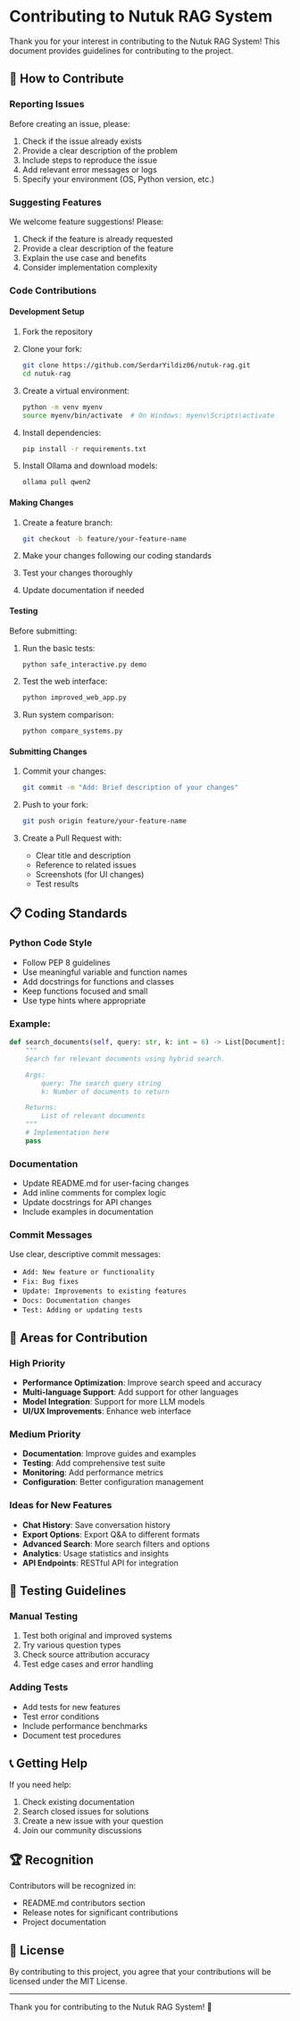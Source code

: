 # Contributing to Nutuk RAG System

Thank you for your interest in contributing to the Nutuk RAG System! This document provides guidelines for contributing to the project.

## 🤝 How to Contribute

### Reporting Issues

Before creating an issue, please:

1. Check if the issue already exists
2. Provide a clear description of the problem
3. Include steps to reproduce the issue
4. Add relevant error messages or logs
5. Specify your environment (OS, Python version, etc.)

### Suggesting Features

We welcome feature suggestions! Please:

1. Check if the feature is already requested
2. Provide a clear description of the feature
3. Explain the use case and benefits
4. Consider implementation complexity

### Code Contributions

#### Development Setup

1. Fork the repository
2. Clone your fork:

   ```bash
   git clone https://github.com/SerdarYildiz06/nutuk-rag.git
   cd nutuk-rag
   ```

3. Create a virtual environment:

   ```bash
   python -m venv myenv
   source myenv/bin/activate  # On Windows: myenv\Scripts\activate
   ```

4. Install dependencies:

   ```bash
   pip install -r requirements.txt
   ```

5. Install Ollama and download models:
   ```bash
   ollama pull qwen2
   ```

#### Making Changes

1. Create a feature branch:

   ```bash
   git checkout -b feature/your-feature-name
   ```

2. Make your changes following our coding standards
3. Test your changes thoroughly
4. Update documentation if needed

#### Testing

Before submitting:

1. Run the basic tests:

   ```bash
   python safe_interactive.py demo
   ```

2. Test the web interface:

   ```bash
   python improved_web_app.py
   ```

3. Run system comparison:
   ```bash
   python compare_systems.py
   ```

#### Submitting Changes

1. Commit your changes:

   ```bash
   git commit -m "Add: Brief description of your changes"
   ```

2. Push to your fork:

   ```bash
   git push origin feature/your-feature-name
   ```

3. Create a Pull Request with:
   - Clear title and description
   - Reference to related issues
   - Screenshots (for UI changes)
   - Test results

## 📋 Coding Standards

### Python Code Style

- Follow PEP 8 guidelines
- Use meaningful variable and function names
- Add docstrings for functions and classes
- Keep functions focused and small
- Use type hints where appropriate

### Example:

```python
def search_documents(self, query: str, k: int = 6) -> List[Document]:
    """
    Search for relevant documents using hybrid search.

    Args:
        query: The search query string
        k: Number of documents to return

    Returns:
        List of relevant documents
    """
    # Implementation here
    pass
```

### Documentation

- Update README.md for user-facing changes
- Add inline comments for complex logic
- Update docstrings for API changes
- Include examples in documentation

### Commit Messages

Use clear, descriptive commit messages:

- `Add: New feature or functionality`
- `Fix: Bug fixes`
- `Update: Improvements to existing features`
- `Docs: Documentation changes`
- `Test: Adding or updating tests`

## 🔧 Areas for Contribution

### High Priority

- **Performance Optimization**: Improve search speed and accuracy
- **Multi-language Support**: Add support for other languages
- **Model Integration**: Support for more LLM models
- **UI/UX Improvements**: Enhance web interface

### Medium Priority

- **Documentation**: Improve guides and examples
- **Testing**: Add comprehensive test suite
- **Monitoring**: Add performance metrics
- **Configuration**: Better configuration management

### Ideas for New Features

- **Chat History**: Save conversation history
- **Export Options**: Export Q&A to different formats
- **Advanced Search**: More search filters and options
- **Analytics**: Usage statistics and insights
- **API Endpoints**: RESTful API for integration

## 🧪 Testing Guidelines

### Manual Testing

1. Test both original and improved systems
2. Try various question types
3. Check source attribution accuracy
4. Test edge cases and error handling

### Adding Tests

- Add tests for new features
- Test error conditions
- Include performance benchmarks
- Document test procedures

## 📞 Getting Help

If you need help:

1. Check existing documentation
2. Search closed issues for solutions
3. Create a new issue with your question
4. Join our community discussions

## 🏆 Recognition

Contributors will be recognized in:

- README.md contributors section
- Release notes for significant contributions
- Project documentation

## 📄 License

By contributing to this project, you agree that your contributions will be licensed under the MIT License.

---

Thank you for contributing to the Nutuk RAG System! 🙏
